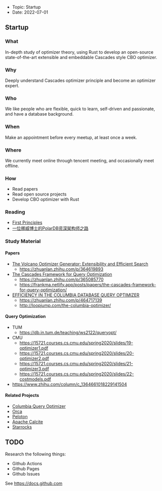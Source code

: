 
- Topic: Startup
- Date: 2022-07-01

## Startup

### What

In-depth study of optimizer theory, using Rust to develop an open-source state-of-the-art extensible and embeddable Cascades style CBO optimizer.

### Why

Deeply understand Cascades optimizer principle and become an optimizer expert.

### Who

We like people who are flexible, quick to learn, self-driven and passionate, and have a database background.

### When

Make an appointment before every meetup, at least once a week.

### Where

We currently meet online through tencent meeting, and occasionally meet offline.

### How

- Read papers
- Read open source projects
- Develop CBO optimizer with Rust

### Reading

- [First Principles](https://www.zhihu.com/question/21459243)
- [一位挪威博士的PolarDB资深架构师之路](https://zhuanlan.zhihu.com/p/412623058)

### Study Material

#### Papers

- [The Volcano Optimizer Generator: Extensibility and Efficient Search](https://sfu-db.github.io/dbsystems/Papers/Volcano.pdf)
  - https://zhuanlan.zhihu.com/p/364619893
- [The Cascades Framework for Query Optimization](https://www.csd.uoc.gr/~hy460/pdf/CascadesFrameworkForQueryOptimization.pdf)
  - https://zhuanlan.zhihu.com/p/365085770
  - https://frankma.netlify.app/posts/papers/the-cascades-framework-for-query-optimization/
- [EFFICIENCY IN THE COLUMBIA DATABASE
QUERY OPTIMIZER](https://15721.courses.cs.cmu.edu/spring2018/papers/15-optimizer1/xu-columbia-thesis1998.pdf)
  - https://zhuanlan.zhihu.com/p/464717139
  - http://loopjump.com/the-columbia-optimizer/

#### Query Optimization

- TUM
  - https://db.in.tum.de/teaching/ws2122/queryopt/
- CMU
  - https://15721.courses.cs.cmu.edu/spring2020/slides/19-optimizer1.pdf
  - https://15721.courses.cs.cmu.edu/spring2020/slides/20-optimizer2.pdf
  - https://15721.courses.cs.cmu.edu/spring2020/slides/21-optimizer3.pdf
  - https://15721.courses.cs.cmu.edu/spring2020/slides/22-costmodels.pdf
- https://www.zhihu.com/column/c_1364661018229141504

#### Related Projects

- [Columbia Query Optimizer](http://web.cecs.pdx.edu/~len/Columbia/)
- [Orca](https://github.com/greenplum-db/gporca)
- [Peloton](https://pelotondb.io/)
- [Apache Calcite](https://calcite.apache.org/)
- [Starrocks](https://github.com/StarRocks/starrocks)

## TODO

Research the following things:

- Github Actions
- Github Pages
- Github Issues

See <https://docs.github.com>
